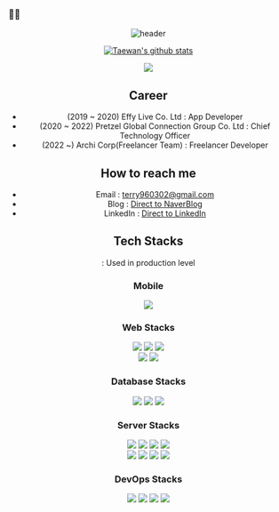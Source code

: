 ### 👋👋
<div align="center">
 
![header](https://capsule-render.vercel.app/api?type=waving&color=auto&height=300&section=header&text=Hi_Im_terry&fontSize=90)

[![Taewan's github stats](https://github-readme-stats.vercel.app/api?username=terry960302&show_icons=true&theme=radical)](https://github.com/terry960302/github-readme-stats)

<p align="center">
  <a href="https://hits.seeyoufarm.com"><img src="https://hits.seeyoufarm.com/api/count/incr/badge.svg?url=https%3A%2F%2Fgithub.com%2Fhyeinisfree&count_bg=%2341B883&title_bg=%23CDC2C2&icon=github.svg&icon_color=%23E7E7E7&title=hits&edge_flat=false"/></a>
</p>

## Career
- (2019 ~ 2020) Effy Live Co. Ltd : App Developer
- (2020 ~ 2022) Pretzel Global Connection Group Co. Ltd : Chief Technology Officer
- (2022 ~)      Archi Corp(Freelancer Team) : Freelancer Developer

## How to reach me
- Email : terry960302@gmail.com
- Blog : [Direct to NaverBlog](https://blog.naver.com/ljk041180)
- LinkedIn : [Direct to LinkedIn](https://www.linkedin.com/in/taewan-kim-1520b0165/)

## Tech Stacks
  : Used in production level
  
### Mobile 

<img src="https://img.shields.io/badge/Flutter-%2302569B.svg?style=for-the-badge&logo=Flutter&logoColor=white"/>

### Web Stacks

<img src="https://img.shields.io/badge/React-20232A?style=for-the-badge&logo=react&logoColor=61DAFB"/></a>
<img src="https://img.shields.io/badge/Next-black?style=for-the-badge&logo=next.js&logoColor=white"/></a>
<img src="https://img.shields.io/badge/redux-%23593d88.svg?style=for-the-badge&logo=redux&logoColor=white"/></a>
</br>
<img src="https://img.shields.io/badge/styled--components-DB7093?style=for-the-badge&logo=styled-components&logoColor=white"/></a>
<img src="https://img.shields.io/badge/typescript-%23007ACC.svg?style=for-the-badge&logo=typescript&logoColor=white"/>

### Database Stacks

<img src="https://img.shields.io/badge/MySQL-005C84?style=for-the-badge&logo=mysql&logoColor=white"/></a>
<img src="https://img.shields.io/badge/PostgreSQL-316192?style=for-the-badge&logo=postgresql&logoColor=white"/></a>
<img src="https://img.shields.io/badge/firebase-ffca28?style=for-the-badge&logo=firebase&logoColor=black"/>

### Server Stacks
<img src="https://img.shields.io/badge/nestjs-%23E0234E.svg?style=for-the-badge&logo=nestjs&logoColor=white"/></a>
<img src="https://img.shields.io/badge/GraphQl-E10098?style=for-the-badge&logo=graphql&logoColor=white"/></a>
<img src="https://img.shields.io/badge/node.js-6DA55F?style=for-the-badge&logo=node.js&logoColor=white"/></a>
<img src="https://img.shields.io/badge/spring-%236DB33F.svg?style=for-the-badge&logo=spring&logoColor=white"/></a>
</br>
<img src="https://img.shields.io/badge/Spring_Boot-F2F4F9?style=for-the-badge&logo=spring-boot"/></a>
<img src="https://img.shields.io/badge/go-%2300ADD8.svg?style=for-the-badge&logo=go&logoColor=white"/></a>
<img src="https://img.shields.io/badge/kotlin-%237F52FF.svg?style=for-the-badge&logo=kotlin&logoColor=white"/></a>
<img src="https://img.shields.io/badge/Nginx-009639?style=for-the-badge&logo=nginx&logoColor=white"/>
  
### DevOps Stacks

 <img src="https://img.shields.io/badge/Docker-2CA5E0?style=for-the-badge&logo=docker&logoColor=white"/></a>
 <img src="https://img.shields.io/badge/AWS-%23FF9900.svg?style=for-the-badge&logo=amazon-aws&logoColor=white"/></a>
 <img src="https://img.shields.io/badge/azure-%230072C6.svg?style=for-the-badge&logo=microsoftazure&logoColor=white"/></a>
 <img src="https://img.shields.io/badge/GoogleCloud-%234285F4.svg?style=for-the-badge&logo=google-cloud&logoColor=white"/>
 
</div>
